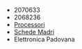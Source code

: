 - 2070633
- 2068236
- [Processori](processori.md)
- [Schede Madri](schede_madri.md)
- Elettronica Padovana
